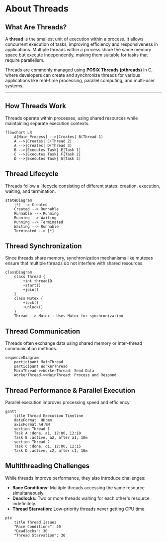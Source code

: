 # About Threads

## **What Are Threads?**

A **thread** is the smallest unit of execution within a process. It allows concurrent execution of tasks, improving efficiency and responsiveness in applications. Multiple threads within a process share the same memory space but execute independently, making them suitable for tasks that require parallelism.

Threads are commonly managed using **POSIX Threads (pthreads)** in C, where developers can create and synchronize threads for various applications like real-time processing, parallel computing, and multi-user systems.

---

## **How Threads Work**

Threads operate within processes, using shared resources while maintaining separate execution contexts.

```mermaid
flowchart LR
    A[Main Process] -->|Creates| B(Thread 1)
    A -->|Creates| C(Thread 2)
    A -->|Creates| D(Thread 3)
    B -->|Executes Task| E[Task 1]
    C -->|Executes Task| F[Task 2]
    D -->|Executes Task| G[Task 3]
```

## Thread Lifecycle

Threads follow a lifecycle consisting of different states: creation, execution, waiting, and termination.

```mermaid
stateDiagram
    [*] --> Created
    Created --> Runnable
    Runnable --> Running
    Running --> Waiting
    Running --> Terminated
    Waiting --> Runnable
    Terminated --> [*]
```

## Thread Synchronization

Since threads share memory, synchronization mechanisms like mutexes ensure that multiple threads do not interfere with shared resources.

```mermaid
classDiagram
    class Thread {
        +int threadID
        +start()
        +join()
    }
    class Mutex {
        +lock()
        +unlock()
    }
    Thread --> Mutex : Uses Mutex for synchronization
```

## Thread Communication

Threads often exchange data using shared memory or inter-thread communication methods.

```mermaid
sequenceDiagram
    participant MainThread
    participant WorkerThread
    MainThread->>WorkerThread: Send Data
    WorkerThread->>MainThread: Process and Respond
```

## Thread Performance & Parallel Execution

Parallel execution improves processing speed and efficiency.

```mermaid
gantt
    title Thread Execution Timeline
    dateFormat  HH:mm 
    axisFormat %H:%M 
    section Thread 1
    Task A :done, a1, 12:00, 12:10
    Task B :active, a2, after a1, 10m
    section Thread 2
    Task C :done, c1, 12:00, 12:15
    Task D :active, c2, after c1, 10m
```

## Multithreading Challenges

While threads improve performance, they also introduce challenges:

- **Race Conditions:** Multiple threads accessing the same resource simultaneously.
- **Deadlocks:** Two or more threads waiting for each other's resource indefinitely.
- **Thread Starvation:** Low-priority threads never getting CPU time.

```mermaid
pie
    title Thread Issues
    "Race Conditions": 40
    "Deadlocks": 30
    "Thread Starvation": 30
```